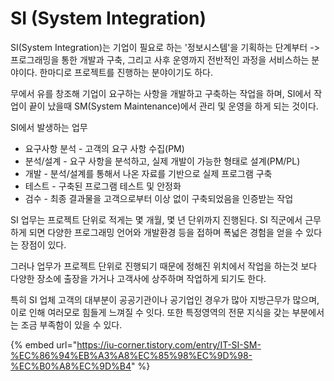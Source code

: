 # SI (System Integration)

SI(System Integration)는 기업이 필요로 하는 '정보시스템'을 기획하는 단계부터 -> 프로그래밍을 통한 개발과 구축, 그리고 사후 운영까지 전반적인 과정을 서비스하는 분야이다. 한마디로 프로젝트를 진행하는 분야이기도 하다.

무에서 유를 창조해 기업이 요구하는 사항을 개발하고 구축하는 작업을 하며, SI에서 작업이 끝이 났을때 SM(System Maintenance)에서 관리 및 운영을 하게 되는 것이다.

SI에서 발생하는 업무

* 요구사항 분석 - 고객의 요구 사항 수집(PM)
* 분석/설계 - 요구 사항을 분석하고, 실제 개발이 가능한 형태로 설계(PM/PL)
* 개발 - 분석/설계를 통해서 나온 자료를 기반으로 실제 프로그램 구축
* 테스트 - 구축된 프로그램 테스트 및 안정화
* 검수 - 최종 결과물을 고객으로부터 이상 없이 구축되었음을 인증받는 작업

SI 업무는 프로젝트 단위로 적게는 몇 개월, 몇 년 단위까지 진행된다. SI 직군에서 근무하게 되면 다양한 프로그래밍 언어와 개발환경 등을 접하며 폭넓은 경험을 얻을 수 있다는 장점이 있다.

그러나 업무가 프로젝트 단위로 진행되기 때문에 정해진 위치에서 작업을 하는것 보다 다양한 장소에 출장을 가거나 고객사에 상주하며 작업하게 되기도 한다.

특히 SI 업체 고객의 대부분이 공공기관이나 공기업인 경우가 많아 지방근무가 많으며, 이로 인해 여러모로 힘들게 느껴질 수 잇다. 또한 특정영역의 전문 지식을 갖는 부분에서는 조금 부족함이 있을 수 있다.



{% embed url="https://iu-corner.tistory.com/entry/IT-SI-SM-%EC%86%94%EB%A3%A8%EC%85%98%EC%9D%98-%EC%B0%A8%EC%9D%B4" %}
